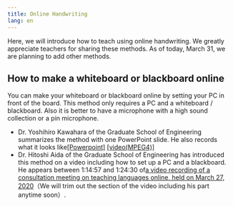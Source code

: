 ```yaml
---
title: Online Handwriting
lang: en
---
```


Here, we will introduce how to teach using online handwriting.
We greatly appreciate teachers for sharing these methods.
As of today, March 31, we are planning to add other methods.  

## How to make a whiteboard or blackboard online 
You can make your whiteboard or blackboard online by setting your PC in front of the board. 
This method only requires a PC and a whiteboard / blackboard. Also it is better to have a  microphone with a high sound collection or a pin microphone.  

* Dr. Yoshihiro Kawahara of the Graduate School of Engineering summarizes the method with one PowerPoint slide. He also records what it looks like[\[Powerpoint\]](materials/online_example_1pc.pptx) [\[video(MPEG4)\]](materials/online_example_1pc.mp4)  
* Dr. Hitoshi Aida of the Graduate School of Engineering has introduced this method on a video including how to set up a PC and a blackboard. He appears between 1:14:57 and 1:24:30 of[a video recording of a consultation meeting on teaching languages online, held on March 27, 2020](../events/2020-03-27/)（We will trim out the section of the video including his part anytime soon）.

<!--

## PC，スマホ，書画カメラを用いてオンライン化する
ホワイトボードや黒板の前にPCをセッティングすることで，オンライン化ができます．  
この方法だと，必要な機材は，PC，ホワイトボードや黒板であり，あればより良いのは，集音性の高いマイクかピンマイクです．  

-->
